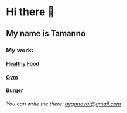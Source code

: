 # Hi there 👋

## My name is Tamanno

### My work:

#### [Healthy Food](https://avganovat.github.io/Module02-Shop/dist/)
#### [Gym](https://avganovat.github.io/Module01-Gym/)
#### [Burger](https://avganovat.github.io/Module01-Burger/menu.html)

###### You can write me there: avganovat@gmail.com
